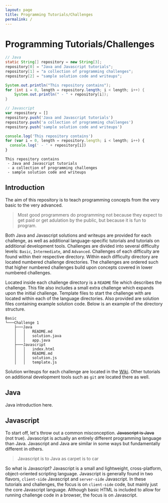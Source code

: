 ```yaml
---
layout: page
title: Programming Tutorials/Challenges
permalink: /
---
```


# Programming Tutorials/Challenges
```java
// Java
static String[] repository = new String[3];
repository[0] = "Java and Javascript tutorials";
repository[1] = "a collection of programming challenges";
repository[2] = "sample solution code and writeups";

System.out.println("This repository contains");
for (int i = 0, length = repository.length; i < length; i++) {
	System.out.println(" - " + repository[i]);
}
```
```js
// Javascript
var repository = []
repository.push('Java and Javascript tutorials')
repository.push('a collection of programming challenges')
repository.push('sample solution code and writeups')

console.log('This repository contains')
for (var i = 0, length = repository.length; i < length; i++) {
  console.log(' - ' + repository[i])
}
```
```
This repository contains
 - Java and Javascript tutorials
 - a collection of programming challenges
 - sample solution code and writeups
```
## Introduction
The aim of this repository is to teach programming concepts from the very basic to the very advanced.
> Most good programmers do programming not because they expect to get paid or get adulation by the public, but because it is fun to program.

Both Java and Javascript solutions and writeups are provided for each challenge, as well as additional language-specific tutorials and tutorials on additional development tools. Challenges are divided into several difficulty levels: `Basic`, `Intermediate`, and `Advanced`. Challenges of each difficulty are found within their respective directory. Within each difficulty directory are located numbered challenge directories. The challenges are ordered such that higher numbered challenges build upon concepts covered in lower numbered challenges.

Located inside each challenge directory is a `README` file which describes the challenge. This file also includes a small extra challenge which expands upon the initial challenge. Template files to start the challenge with are located within each of the language directories. Also provided are solution files containing example solution code. Below is an example of the directory structure.
```
Basic
└───Challenge 1
    ├───Java
    │   │   README.md
    │   │   solution.java
    │   │   app.java
    ├───Javascript
    │   │   index.html
    │   │   README.md
    │   │   solution.js
    │   │   template.js
```
Solution writeups for each challenge are located in the [Wiki](https://github.com/andrewmthomas87/Tutorials/wiki). Other tutorials on additional development tools such as `git` are located there as well.
## Java
Java introduction here.
## Javascript
To start off, let's throw out a common misconception. ~~Javascript is Java~~ (not true). Javascript is actually an entirely different programming language than Java. Javascript and Java are similar in some ways but fundamentally different in others.
> Javascript is to Java as carpet is to car

So what is Javascript? Javascript is a small and lightweight, cross-platform, object-oriented scripting language. Javascript is generally found in two flavors, `client-side` Javascript and `server-side` Javascript. In these tutorials and challenges, the focus is on `client-side` code, but mainly just the core Javascript language. Although basic HTML is included to allow for running challenge code in a browser, the focus is on Javascript.
